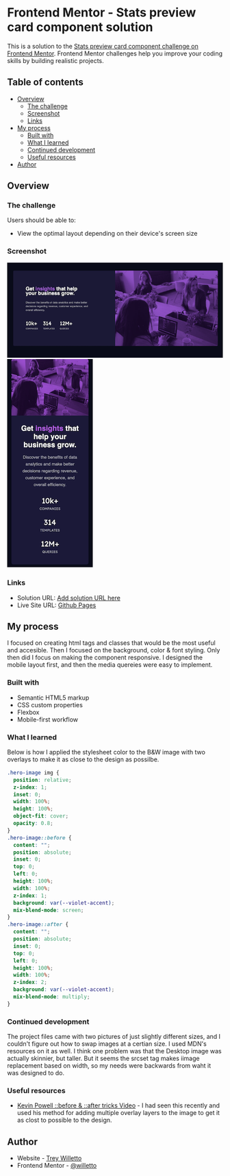 # Frontend Mentor - Stats preview card component solution

This is a solution to the [Stats preview card component challenge on Frontend Mentor](https://www.frontendmentor.io/challenges/stats-preview-card-component-8JqbgoU62). Frontend Mentor challenges help you improve your coding skills by building realistic projects. 

## Table of contents

- [Overview](#overview)
  - [The challenge](#the-challenge)
  - [Screenshot](#screenshot)
  - [Links](#links)
- [My process](#my-process)
  - [Built with](#built-with)
  - [What I learned](#what-i-learned)
  - [Continued development](#continued-development)
  - [Useful resources](#useful-resources)
- [Author](#author)

## Overview

### The challenge

Users should be able to:
- View the optimal layout depending on their device's screen size

### Screenshot

![Desktop Screenshot](https://github.com/willetto/Frontend-Mentor-Stat-Card-Component/blob/1e4b11be24059387acfec6b25a850b843c1bdf06/Desktop%20Screenshot.png)
![Mobile Screenshot](https://github.com/willetto/Frontend-Mentor-Stat-Card-Component/blob/31c029919374ef0b503a2b2af209921e4afa4114/Mobile%20Screenshot.png)

### Links

- Solution URL: [Add solution URL here](https://your-solution-url.com)
- Live Site URL: [Github Pages](https://willetto.github.io/Frontend-Mentor-Stat-Card-Component/)

## My process
I focused on creating html tags and classes that would be the most useful and accesible. Then I focused on the background, color & font styling. Only then did I focus on making the component responsive. I designed the mobile layout first, and then the media quereies were easy to implement. 

### Built with
- Semantic HTML5 markup
- CSS custom properties
- Flexbox
- Mobile-first workflow

### What I learned

Below is how I applied the stylesheet color to the B&W image with two overlays to make it as close to the design as possilbe.

```css
.hero-image img {
  position: relative;
  z-index: 1;
  inset: 0;
  width: 100%;
  height: 100%;
  object-fit: cover;
  opacity: 0.8;
}
.hero-image::before {
  content: "";
  position: absolute;
  inset: 0;
  top: 0;
  left: 0;
  height: 100%;
  width: 100%;
  z-index: 1;
  background: var(--violet-accent);
  mix-blend-mode: screen;
}
.hero-image::after {
  content: "";
  position: absolute;
  inset: 0;
  top: 0;
  left: 0;
  height: 100%;
  width: 100%;
  z-index: 2;
  background: var(--violet-accent);
  mix-blend-mode: multiply;
}
```

### Continued development

The project files came with two pictures of just slightly different sizes, and I couldn't figure out how to swap images at a certian size. I used MDN's resources on it as well. I think one problem was that the Desktop image was actually skinnier, but taller. But it seems the srcset tag makes iimage replacement based on width, so my needs were backwards from waht it was designed to do.

### Useful resources

- [Kevin Powell ::before & ::after tricks Video](https://www.youtube.com/watch?v=QFjqxVMwIl8&t=437s&ab_channel=KevinPowell) - I had seen this recently and used his method for adding multiple overlay layers to the image to get it as clost to possible to the design.

## Author

- Website - [Trey Willetto](https://www.treywilletto.com)
- Frontend Mentor - [@willetto](https://www.frontendmentor.io/profile/willetto)
